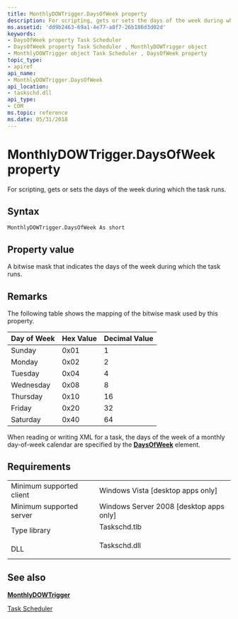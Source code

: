 ```yaml
---
title: MonthlyDOWTrigger.DaysOfWeek property
description: For scripting, gets or sets the days of the week during which the task runs.
ms.assetid: 'dd9b2463-69a1-4e77-a8f7-26b186d3d02d'
keywords:
- DaysOfWeek property Task Scheduler
- DaysOfWeek property Task Scheduler , MonthlyDOWTrigger object
- MonthlyDOWTrigger object Task Scheduler , DaysOfWeek property
topic_type:
- apiref
api_name:
- MonthlyDOWTrigger.DaysOfWeek
api_location:
- taskschd.dll
api_type:
- COM
ms.topic: reference
ms.date: 05/31/2018
---
```


# MonthlyDOWTrigger.DaysOfWeek property

For scripting, gets or sets the days of the week during which the task runs.

## Syntax


```VB
MonthlyDOWTrigger.DaysOfWeek As short
```



## Property value

A bitwise mask that indicates the days of the week during which the task runs.

## Remarks

The following table shows the mapping of the bitwise mask used by this property.



| Day of Week | Hex Value | Decimal Value |
|-------------|-----------|---------------|
| Sunday      | 0x01      | 1             |
| Monday      | 0x02      | 2             |
| Tuesday     | 0x04      | 4             |
| Wednesday   | 0x08      | 8             |
| Thursday    | 0x10      | 16            |
| Friday      | 0x20      | 32            |
| Saturday    | 0x40      | 64            |



 

When reading or writing XML for a task, the days of the week of a monthly day-of-week calendar are specified by the [**DaysOfWeek**](taskschedulerschema-daysofweek-monthlydayofweekscheduletype-element.md) element.

## Requirements



|                                     |                                                                                         |
|-------------------------------------|-----------------------------------------------------------------------------------------|
| Minimum supported client<br/> | Windows Vista \[desktop apps only\]<br/>                                          |
| Minimum supported server<br/> | Windows Server 2008 \[desktop apps only\]<br/>                                    |
| Type library<br/>             | <dl> <dt>Taskschd.tlb</dt> </dl> |
| DLL<br/>                      | <dl> <dt>Taskschd.dll</dt> </dl> |



## See also

<dl> <dt>

[**MonthlyDOWTrigger**](monthlydowtrigger.md)
</dt> <dt>

[Task Scheduler](task-scheduler-start-page.md)
</dt> </dl>

 

 





